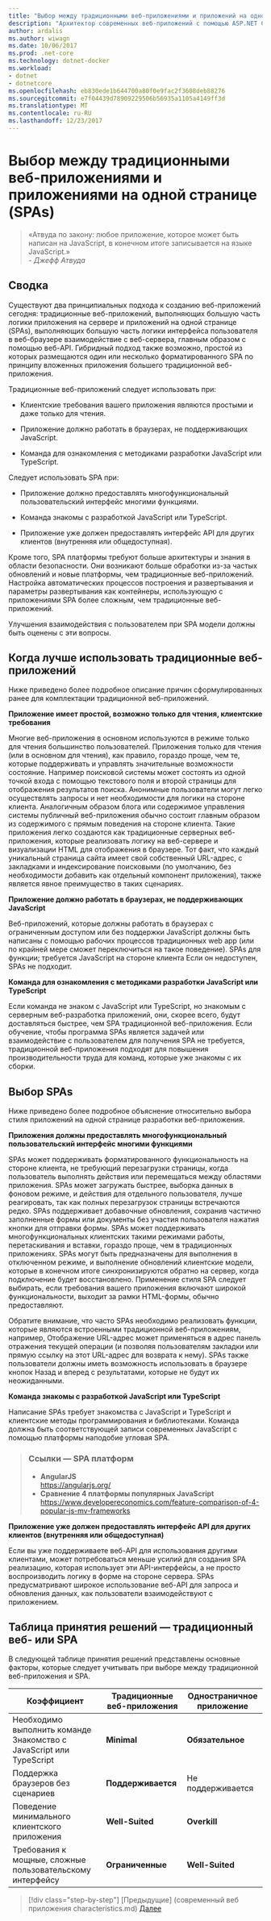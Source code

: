 ```yaml
---
title: "Выбор между традиционными веб-приложениями и приложений на одной странице"
description: "Архитектор современных веб-приложений с помощью ASP.NET Core и Microsoft Azure"
author: ardalis
ms.author: wiwagn
ms.date: 10/06/2017
ms.prod: .net-core
ms.technology: dotnet-docker
ms.workload:
- dotnet
- dotnetcore
ms.openlocfilehash: eb830ede1b644700a80f0e9fac2f3608deb88276
ms.sourcegitcommit: e7f04439d78909229506b56935a1105a4149ff3d
ms.translationtype: MT
ms.contentlocale: ru-RU
ms.lasthandoff: 12/23/2017
---
```

# <a name="choose-between-traditional-web-apps-and-single-page-apps-spas"></a>Выбор между традиционными веб-приложениями и приложениями на одной странице (SPAs)

> «Атвуда по закону: любое приложение, которое может быть написан на JavaScript, в конечном итоге записывается на языке JavaScript.»  
> _\- Джефф Атвуда_

## <a name="summary"></a>Сводка

Существуют два принципиальных подхода к созданию веб-приложений сегодня: традиционные веб-приложений, выполняющих большую часть логики приложения на сервере и приложений на одной странице (SPAs), выполняющих большую часть логики интерфейса пользователя в веб-браузере взаимодействие с веб-сервера, главным образом с помощью веб-API. Гибридный подход также возможно, простой из которых размещаются один или несколько форматированного SPA по принципу вложенных приложения большего традиционной веб-приложения.

Традиционные веб-приложений следует использовать при:

-   Клиентские требования вашего приложения являются простыми и даже только для чтения.

-   Приложение должно работать в браузерах, не поддерживающих JavaScript.

-   Команда для ознакомления с методиками разработки JavaScript или TypeScript.

Следует использовать SPA при:

-   Приложение должно предоставлять многофункциональный пользовательский интерфейс многими функциями.

-   Команда знакомы с разработкой JavaScript или TypeScript.

-   Приложение уже должен предоставлять интерфейс API для других клиентов (внутренняя или общедоступная).

Кроме того, SPA платформы требуют больше архитектуры и знания в области безопасности. Они возникают больше обработки из-за частых обновлений и новые платформы, чем традиционные веб-приложений. Настройка автоматических процессов построения и развертывания и параметры развертывания как контейнеры, использующую с приложениями SPA более сложным, чем традиционные веб-приложений.

Улучшения взаимодействия с пользователем при SPA модели должны быть оценены с эти вопросы.

## <a name="when-to-choose-traditional-web-apps"></a>Когда лучше использовать традиционные веб-приложений

Ниже приведено более подробное описание причин сформулированных ранее для комплектации традиционной веб-приложений.

**Приложение имеет простой, возможно только для чтения, клиентские требования**

Многие веб-приложения в основном используются в режиме только для чтения большинство пользователей. Приложения только для чтения (или в основном для чтения), как правило, гораздо проще, чем те, которые поддерживать и управлять значительные возможности состояние. Например поисковой системы может состоять из одной точкой входа с помощью текстового поля и второй страницы для отображения результатов поиска. Анонимные пользователи могут легко осуществлять запросы и нет необходимости для логики на стороне клиента. Аналогичным образом блога или содержимое управления системы публичный веб-приложения обычно состоит главным образом из содержимого с прямым поведения на стороне клиента. Такие приложения легко создаются как традиционные серверных веб-приложения, которые реализовать логику на веб-сервере и визуализации HTML для отображения в браузере. Тот факт, что каждый уникальный страница сайта имеет свой собственный URL-адрес, с закладками и индексирование поисковыми (по умолчанию, без необходимости добавить как отдельный компонент приложения), также является явное преимущество в таких сценариях.

**Приложение должно работать в браузерах, не поддерживающих JavaScript**

Веб-приложений, которые должны работать в браузерах с ограниченным доступом или без поддержки JavaScript должны быть написаны с помощью рабочих процессов традиционных web app (или по крайней мере сможет переключиться на такое поведение). SPAs для функции; требуется JavaScript на стороне клиента Если он недоступен, SPAs не подходит.

**Команда для ознакомления с методиками разработки JavaScript или TypeScript**

Если команда не знаком с JavaScript или TypeScript, но знакомым с серверным веб-разработка приложений, они, скорее всего, будут доставляться быстрее, чем SPA традиционной веб-приложения. Если обучение, чтобы программа SPAs является задачей или взаимодействие с пользователем для получения SPA не требуется, традиционной веб-приложения подходят для повышения производительности труда для команд, которые уже знакомы с их сборки.

## <a name="when-to-choose-spas"></a>Выбор SPAs

Ниже приведено более подробное объяснение относительно выбора стиля приложений на одной странице разработки веб-приложения.

**Приложения должны предоставлять многофункциональный пользовательский интерфейс многими функциями**

SPAs может поддерживать форматированного функциональность на стороне клиента, не требующий перезагрузки страницы, когда пользователь выполнять действия или перемещаться между областями приложения. SPAs может загружать быстрее, выборка данных в фоновом режиме, и действия для отдельного пользователя, лучше реагировать, так как полных перезагрузок страницы встречаются редко. SPAs поддерживает добавочные обновления, сохранив частично заполненные формы или документы без участия пользователя нажатия кнопки для отправки формы. SPAs может поддерживать многофункциональных клиентских такими режимами работы, перетаскивания и вставки, гораздо проще, чем в традиционных приложениях. SPAs могут быть предназначены для выполнения в отключенном режиме, и выполнение обновлений клиентские модели, которые в конечном итоге синхронизируются обратно на сервер, когда подключение будет восстановлено. Применение стиля SPA следует выбирать, если требования вашего приложения включают широкой функциональности, выходит за рамки HTML-формы, обычно предоставляют.

Обратите внимание, что часто SPAs необходимо реализовать функции, которые являются встроенными традиционной веб-приложениям, например, Отображение URL-адрес может применяться в адрес панель отражения текущей операции (и позволяя пользователям закладки или прямую ссылку на этот URL-адрес для возврата к нему). SPAs также пользователи должны иметь возможность использовать в браузере кнопок Назад и вперед с результатами, которые не будут их неожиданными.

**Команда знакомы с разработкой JavaScript или TypeScript**

Написание SPAs требует знакомства с JavaScript и TypeScript и клиентские методы программирования и библиотеками. Команда должна быть соответствующей записи современных JavaScript с помощью платформы наподобие угловая SPA.

> ### <a name="references--spa-frameworks"></a>Ссылки — SPA платформ
> - **AngularJS**  
> <https://angularjs.org/>
> - **Сравнение 4 платформы популярных JavaScript**  
> <https://www.developereconomics.com/feature-comparison-of-4-popular-js-mv-frameworks>

**Приложение уже должен предоставлять интерфейс API для других клиентов (внутренняя или общедоступная)**

Если вы уже поддерживаете веб-API для использования другими клиентами, может потребоваться меньше усилий для создания SPA реализацию, которая использует эти API-интерфейсы, а не просто воспроизводить логику в форме на стороне сервера. SPAs предусматривают широкое использование веб-API для запроса и обновления данных, как пользователи взаимодействуют с приложением.

## <a name="decision-table--traditional-web-or-spa"></a>Таблица принятия решений — традиционный веб- или SPA

В следующей таблице принятия решений представлены основные факторы, которые следует учитывать при выборе между традиционной веб-приложения и SPA.

  | Коэффициент | **Традиционные веб-приложения** | **Одностраничное приложение** |
  |---|---|---|
  | Необходимо выполнить команде Знакомство с JavaScript или TypeScript | **Minimal** | **Обязательное** |
  | Поддержка браузеров без сценариев | **Поддерживается** | Не поддерживается |
  | Поведение минимального клиентского приложения | **Well-Suited** | **Overkill** |
  | Требования к мощные, сложные пользовательскому интерфейсу | **Ограниченные** | **Well-Suited** |

>[!div class="step-by-step"]
[Предыдущие] (современный веб приложения characteristics.md) [Далее](architectural-principles.md)
